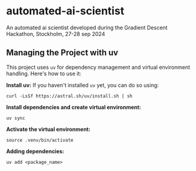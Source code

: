 # automated-ai-scientist
An automated ai scientist developed during the Gradient Descent Hackathon, Stockholm, 27-28 sep 2024

## Managing the Project with uv

This project uses `uv` for dependency management and virtual environment handling. Here's how to use it:

**Install uv:**
If you haven't installed `uv` yet, you can do so using:
```
curl -LsSf https://astral.sh/uv/install.sh | sh
```

**Install dependencies and create virtual environment:**
```
uv sync
```

**Activate the virtual environment:**
```
source .venv/bin/activate
```

**Adding dependencies:**
```
uv add <package_name>
```